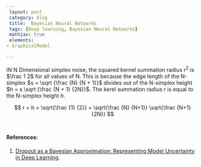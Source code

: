 ```yaml
--- 
 layout: post
 category: blog 
 title:  Bayesian Neural Networks
 tags: [Deep learning, Bayesian Neural Networks]
 mathjax: true
 elements:
- GraphicalModel

---
```



IN N Dimensional simplex noise, the squared kernel summation radius $r^2$ is $\frac 1 2$
for all values of N. This is because the edge length of the N-simplex $s = \sqrt {\frac {N} {N + 1}}$
divides out of the N-simplex height $h = s \sqrt {\frac {N + 1} {2N}}$.
The kerel summation radius $r$ is equal to the N-simplex height $h$.

$$ r = h = \sqrt{\frac {1} {2}} = \sqrt{\frac {N} {N+1}} \sqrt{\frac {N+1} {2N}} $$
<br>
#### References:
1. [Dropout as a Bayesian Approximation: Representing Model Uncertainty in Deep Learning](https://arxiv.org/abs/1506.02142  "Apple").
